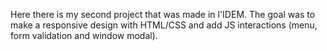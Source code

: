 Here there is my second project that was made in l'IDEM. 
The goal was to make a responsive design with HTML/CSS and add JS interactions (menu, form validation and window modal). 
